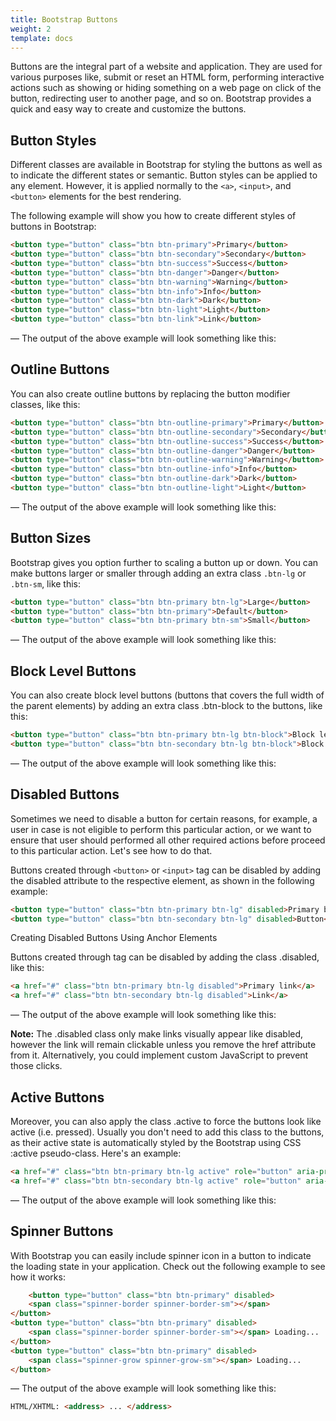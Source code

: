 ```yaml
---
title: Bootstrap Buttons
weight: 2
template: docs
---	
```

Buttons are the integral part of a website and application. They are used for various purposes like, submit or reset an HTML form, performing interactive actions such as showing or hiding something on a web page on click of the button, redirecting user to another page, and so on. Bootstrap provides a quick and easy way to create and customize the buttons.

## Button Styles
Different classes are available in Bootstrap for styling the buttons as well as to indicate the different states or semantic. Button styles can be applied to any element. However, it is applied normally to the `<a>`, `<input>`, and `<button>` elements for the best rendering.

The following example will show you how to create different styles of buttons in Bootstrap:

```html
<button type="button" class="btn btn-primary">Primary</button>
<button type="button" class="btn btn-secondary">Secondary</button>
<button type="button" class="btn btn-success">Success</button>
<button type="button" class="btn btn-danger">Danger</button>
<button type="button" class="btn btn-warning">Warning</button>
<button type="button" class="btn btn-info">Info</button>    
<button type="button" class="btn btn-dark">Dark</button>
<button type="button" class="btn btn-light">Light</button>
<button type="button" class="btn btn-link">Link</button>
```

— The output of the above example will look something like this:

## Outline Buttons

You can also create outline buttons by replacing the button modifier classes, like this:

```html
<button type="button" class="btn btn-outline-primary">Primary</button>
<button type="button" class="btn btn-outline-secondary">Secondary</button>
<button type="button" class="btn btn-outline-success">Success</button>
<button type="button" class="btn btn-outline-danger">Danger</button>
<button type="button" class="btn btn-outline-warning">Warning</button>
<button type="button" class="btn btn-outline-info">Info</button>
<button type="button" class="btn btn-outline-dark">Dark</button>
<button type="button" class="btn btn-outline-light">Light</button>
```

— The output of the above example will look something like this:

## Button Sizes

Bootstrap gives you option further to scaling a button up or down. You can make buttons larger or smaller through adding an extra class `.btn-lg` or `.btn-sm`, like this:

```html
<button type="button" class="btn btn-primary btn-lg">Large</button>
<button type="button" class="btn btn-primary">Default</button>
<button type="button" class="btn btn-primary btn-sm">Small</button>
```

— The output of the above example will look something like this:


## Block Level Buttons

You can also create block level buttons (buttons that covers the full width of the parent elements) by adding an extra class .btn-block to the buttons, like this:

```html
<button type="button" class="btn btn-primary btn-lg btn-block">Block level button</button>
<button type="button" class="btn btn-secondary btn-lg btn-block">Block level button</button>
```

— The output of the above example will look something like this:

## Disabled Buttons

Sometimes we need to disable a button for certain reasons, for example, a user in case is not eligible to perform this particular action, or we want to ensure that user should performed all other required actions before proceed to this particular action. Let's see how to do that.

Buttons created through `<button>` or `<input>` tag can be disabled by adding the disabled attribute to the respective element, as shown in the following example:

```html
<button type="button" class="btn btn-primary btn-lg" disabled>Primary button</button>
<button type="button" class="btn btn-secondary btn-lg" disabled>Button</button>
```

Creating Disabled Buttons Using Anchor Elements

Buttons created through <a> tag can be disabled by adding the class .disabled, like this:

```html
<a href="#" class="btn btn-primary btn-lg disabled">Primary link</a>
<a href="#" class="btn btn-secondary btn-lg disabled">Link</a>
```

— The output of the above example will look something like this:


<div class="note">
<p><strong>Note:</strong> The .disabled class only make links visually appear like disabled, however the link will remain clickable unless you remove the href attribute from it. Alternatively, you could implement custom JavaScript to prevent those clicks.</p>
</div>



## Active Buttons

Moreover, you can also apply the class .active to force the buttons look like active (i.e. pressed). Usually you don't need to add this class to the buttons, as their active state is automatically styled by the Bootstrap using CSS :active pseudo-class. Here's an example:

```html
<a href="#" class="btn btn-primary btn-lg active" role="button" aria-pressed="true">Primary link</a>
<a href="#" class="btn btn-secondary btn-lg active" role="button" aria-pressed="true">Link</a>
```

— The output of the above example will look something like this:

## Spinner Buttons

With Bootstrap you can easily include spinner icon in a button to indicate the loading state in your application. Check out the following example to see how it works:
```html
	<button type="button" class="btn btn-primary" disabled>
    <span class="spinner-border spinner-border-sm"></span>
</button>
<button type="button" class="btn btn-primary" disabled>
    <span class="spinner-border spinner-border-sm"></span> Loading...
</button>
<button type="button" class="btn btn-primary" disabled>
    <span class="spinner-grow spinner-grow-sm"></span> Loading...
</button>
```

— The output of the above example will look something like this:


```html
HTML/XHTML: <address> ... </address>
```

